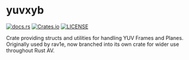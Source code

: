 # yuvxyb

[![docs.rs](https://img.shields.io/docsrs/v_frame?style=for-the-badge)](https://docs.rs/v_frame)
[![Crates.io](https://img.shields.io/crates/v/v_frame?style=for-the-badge)](https://crates.io/crates/v_frame)
[![LICENSE](https://img.shields.io/crates/l/v_frame?style=for-the-badge)](https://github.com/rust-av/v_frame/blob/main/LICENSE)

Crate providing structs and utilities for handling YUV Frames and Planes.
Originally used by rav1e, now branched into its own crate for wider use
throughout Rust AV.
